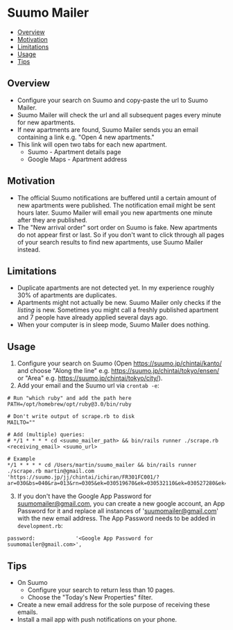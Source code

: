 # Suumo Mailer

- [Overview](#overview)
- [Motivation](#motivation)
- [Limitations](#limitations)
- [Usage](#usage)
- [Tips](#tips)
       
## Overview
- Configure your search on Suumo and copy-paste the url to Suumo Mailer.
- Suumo Mailer will check the url and all subsequent pages every minute for new apartments.
- If new apartments are found, Suumo Mailer sends you an email containing a link e.g. "Open 4 new apartments."
- This link will open two tabs for each new apartment. 
  - Suumo - Apartment details page
  - Google Maps - Apartment address


## Motivation
- The official Suumo notifications are buffered until a certain amount of new apartments were published. The notification email might be sent hours later. Suumo Mailer will email you new apartments one minute after they are published. 
- The "New arrival order" sort order on Suumo is fake. New apartments do not appear first or last. So if you don't want to click through all pages of your search results to find new apartments, use Suumo Mailer instead.

## Limitations
- Duplicate apartments are not detected yet. In my experience roughly 30% of apartments are duplicates. 
- Apartments might not actually be new. Suumo Mailer only checks if the *listing* is new. Sometimes you might call a freshly published apartment and 7 people have already applied several days ago.
- When your computer is in sleep mode, Suumo Mailer does nothing.

## Usage
1. Configure your search on Suumo (Open https://suumo.jp/chintai/kanto/ and choose "Along the line" e.g. https://suumo.jp/chintai/tokyo/ensen/ or "Area" e.g. https://suumo.jp/chintai/tokyo/city/).
2. Add your email and the Suumo url via `crontab -e`:

```
# Run "which ruby" and add the path here
PATH=/opt/homebrew/opt/ruby@3.0/bin/ruby

# Don't write output of scrape.rb to disk 
MAILTO=""

# Add (multiple) queries:
# */1 * * * * cd <suumo_mailer_path> && bin/rails runner ./scrape.rb <receiving_email> <suumo_url>

# Example
*/1 * * * * cd /Users/martin/suumo_mailer && bin/rails runner ./scrape.rb martin@gmail.com 'https://suumo.jp/jj/chintai/ichiran/FR301FC001/?ar=030&bs=040&ra=013&rn=0305&ek=030519670&ek=030532110&ek=030527280&ek=030513930&ek=030500640&ek=030506640&ek=030528500&ek=030511640&ek=030536880&ek=030538740&ek=030531920&ek=030538710&ek=030514690&ek=030528740&ek=030512780&ek=030523100&ek=030530660&ek=030529300&ae=03051&cb=0.0&ct=18.0&mb=50&mt=9999999&md=05&md=06&md=07&md=08&md=09&md=10&md=11&md=12&md=13&md=14&et=20&cn=9999999&tc=0401303&shkr1=03&shkr2=03&shkr3=03&shkr4=03&sngz=&po1=09'
```
3. If you don't have the Google App Password for suumomailer@gmail.com, you can create a new google account, an App Password for it and replace all instances of 'suumomailer@gmail.com' with the new email address. The App Password needs to be added in `development.rb`:
```
password:             '<Google App Password for suumomailer@gmail.com>',
```

## Tips
- On Suumo
  - Configure your search to return less than 10 pages.
  - Choose the "Today's New Properties" filter.
- Create a new email address for the sole purpose of receiving these emails.
- Install a mail app with push notifications on your phone.
